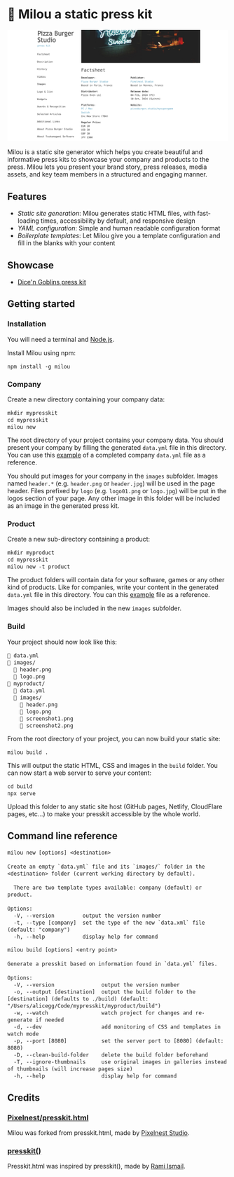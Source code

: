 # 🐶 Milou a static press kit

![Screenshot](screenshot.png)

Milou is a static site generator which helps you create beautiful and informative press kits to showcase your company and products to the press.
Milou lets you present your brand story, press releases, media assets, and key team members in a structured and engaging manner.

## Features

* *Static site generation*: Milou generates static HTML files, with fast-loading times, accessibility by default, and responsive design
* *YAML configuration*: Simple and human readable configuration format
* *Boilerplate templates*: Let Milou give you a template configuration and fill in the blanks with your content

## Showcase

* [Dice'n Goblins press kit](https://tsukumogami.software/press/dicengoblins/)

## Getting started

### Installation

You will need a terminal and [Node.js](https://nodejs.org/en/download/package-manager).

Install Milou using npm:

```shell
npm install -g milou
```

### Company

Create a new directory containing your company data:
```shell
mkdir mypresskit
cd mypresskit
milou new
```

The root directory of your project contains your company data.
You should present your company by filling the generated `data.yml` file in this directory.
You can use this [example](https://github.com/Tsukumogami-Software/milou/blob/main/data/data.yml) of a completed company `data.yml` file as a reference.

You should put images for your company in the `images` subfolder.
Images named `header.*` (e.g. `header.png` or `header.jpg`) will be used in the page header.
Files prefixed by `logo` (e.g. `logo01.png` or `logo.jpg`) will be put in the logos section of your page.
Any other image in this folder will be included as an image in the generated press kit.

### Product

Create a new sub-directory containing a product:
```shell
mkdir myproduct
cd mypresskit
milou new -t product
```

The product folders will contain data for your software, games or any other kind of products.
Like for companies, write your content in the generated `data.yml` file in this directory.
You can this [example](https://github.com/Tsukumogami-Software/milou/blob/main/data/product/data.yml) file as a reference.

Images should also be included in the new `images` subfolder.

### Build

Your project should now look like this:

```
📄 data.yml
📂 images/
  📄 header.png
  📄 logo.png
📂 myproduct/
  📄 data.yml
  📂 images/
    📄 header.png
    📄 logo.png
    📄 screenshot1.png
    📄 screenshot2.png
```

From the root directory of your project, you can now build your static site:
```
milou build .
```

This will output the static HTML, CSS and images in the `build` folder.
You can now start a web server to serve your content:

```
cd build
npx serve
```

Upload this folder to any static site host (GitHub pages, Netlify, CloudFlare pages, etc...) to make your presskit accessible by the whole world.

## Command line reference

```
milou new [options] <destination>

Create an empty `data.yml` file and its `images/` folder in the <destination> folder (current working directory by default).

  There are two template types available: company (default) or product.

Options:
  -V, --version         output the version number
  -t, --type [company]  set the type of the new `data.xml` file (default: "company")
  -h, --help            display help for command
```

```
milou build [options] <entry point>

Generate a presskit based on information found in `data.yml` files.

Options:
  -V, --version               output the version number
  -o, --output [destination]  output the build folder to the [destination] (defaults to ./build) (default: "/Users/alicegg/Code/mypresskit/myproduct/build")
  -w, --watch                 watch project for changes and re-generate if needed
  -d, --dev                   add monitoring of CSS and templates in watch mode
  -p, --port [8080]           set the server port to [8080] (default: 8080)
  -D, --clean-build-folder    delete the build folder beforehand
  -T, --ignore-thumbnails     use original images in galleries instead of thumbnails (will increase pages size)
  -h, --help                  display help for command
```

## Credits

### [Pixelnest/presskit.html](https://github.com/pixelnest/presskit.html)

Milou was forked from presskit.html, made by [Pixelnest Studio](http://pixelnest.io/).

### [presskit()](http://dopresskit.com)

Presskit.html was inspired by presskit(), made by [Rami Ismail](https://twitter.com/tha_rami).
